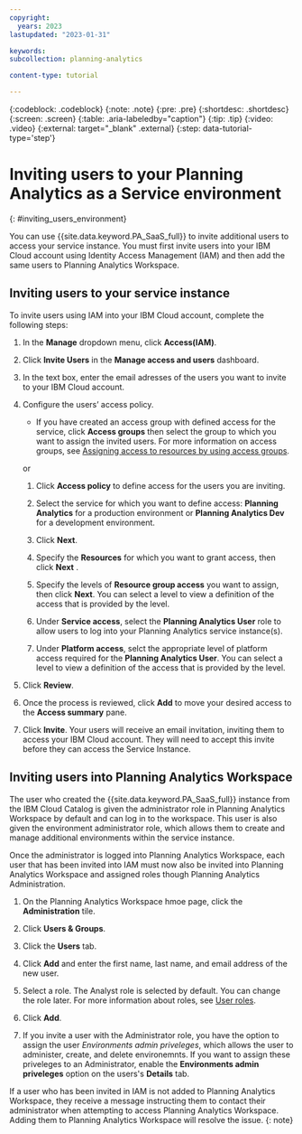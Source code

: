 ```yaml
---
copyright:
  years: 2023
lastupdated: "2023-01-31"

keywords:
subcollection: planning-analytics

content-type: tutorial

---
```


{:codeblock: .codeblock}
{:note: .note}
{:pre: .pre}
{:shortdesc: .shortdesc}
{:screen: .screen}
{:table: .aria-labeledby="caption"}
{:tip: .tip}
{:video: .video}
{:external: target="_blank" .external}
{:step: data-tutorial-type='step'}

# Inviting users to your Planning Analytics as a Service environment
{: #inviting_users_environment}

You can use {{site.data.keyword.PA_SaaS_full}} to invite additional users to access your service instance. You must first invite users into your IBM Cloud account using Identity Access Management (IAM) and then add the same users to Planning Analytics Workspace.

## Inviting users to your service instance

To invite users using IAM into your IBM Cloud account, complete the following steps:

1. In the **Manage** dropdown menu, click **Access(IAM)**.

1. Click **Invite Users** in the **Manage access and users** dashboard.

1. In the text box, enter the email adresses of the users you want to invite to your IBM Cloud account.

1. Configure the users’ access policy.

    - If you have created an access group with defined access for the service, click **Access groups** then select the group to which you want to assign the invited users. For more information on access groups, see [Assigning access to resources by using access groups](https://cloud.ibm.com/docs/account?topic=account-access-getstarted).

    or

    1. Click **Access policy** to define access for the users you are inviting.

    2. Select the service for which you want to define access: **Planning Analytics** for a production environment or **Planning Analytics Dev** for a development environment.

    3. Click **Next**.

    4. Specify the **Resources** for which you want to grant access, then click **Next** .

    5. Specify the levels of **Resource group access** you want to assign, then click **Next**. You can select a level to view a definition of the access that is provided by the level.

    6. Under **Service access**, select the **Planning Analytics User** role to allow users to log into your Planning Analytics service instance(s).

    7. Under **Platform access**, selct the appropriate level of platform access required for the **Planning Analytics User**. You can select a level to view a definition of the access that is provided by the level.

1. Click **Review**.

1. Once the process is reviewed, click **Add** to move your desired access to the **Access summary** pane.

1. Click **Invite**. Your users will receive an email invitation, inviting them to access your IBM Cloud account. They will need to accept this invite before they can access the Service Instance.

## Inviting users into Planning Analytics Workspace

The user who created the {{site.data.keyword.PA_SaaS_full}} instance from the IBM Cloud Catalog is given the administrator role in Planning Analytics Workspace by default and can log in to the workspace. This user is also given the environment administrator role, which allows them to create and manage additional environments within the service instance.

<!-- Need more information on how to add the user manually
Should the instructions outline how users can be added through the import to .csv files? -->

Once the administrator is logged into Planning Analytics Workspace, each user that has been invited into IAM must now also be invited into Planning Analytics Workspace and assigned roles though Planning Analytics Administration.

1. On the Planning Analytics Workspace hmoe page, click the **Administration** tile.

1. Click **Users & Groups**.

1. Click the **Users** tab.

1. Click **Add** and enter the first name, last name, and email address of the new user.

1. Select a role. The Analyst role is selected by default. You can change the role later. For more information about roles, see [User roles](https://www.ibm.com/docs/en/planning-analytics/2.0.0?topic=workspace-user-roles).

1. Click **Add**.

1. If you invite a user with the Administrator role, you have the option to assign the user *Environments admin priveleges*, which allows the user to administer, create, and delete environemnts. If you want to assign these priveleges to an Administrator, enable the **Environments admin priveleges** option on the users's **Details** tab.

If a user who has been invited in IAM is not added to Planning Analytics Workspace, they receive a message instructing them to contact their administrator when attempting to access Planning Analytics Workspace. Adding them to Planning Analytics Workspace will resolve the issue.
{: note}

<!--When you send an invitation, the user receives an emailed invitation indicating the email address of the administrator who sent the invitation, as well as the account associated with the invitation.

The invitation is valid for 28 days. A user cannot access Planning Analytics Workspace if they do not accept the invitation. If the user declines the invitation or does not accept within 28 days, the invitation is revoked and you must send a new invitation to grant access to the user.

Note that invitation and confirmation emails come from several different IBM systems and email accounts. Tell your users to expect these emails.-->
